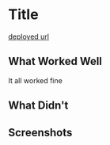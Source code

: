 # Title

[deployed url](http://ct-cs52-starter.surge.sh/)

## What Worked Well
It all worked fine

## What Didn't

## Screenshots
